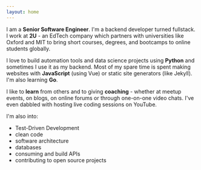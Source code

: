 ```yaml
---
layout: home
---
```


I am a **Senior Software Engineer**. I'm a backend developer turned fullstack. I
work at **2U** - an EdTech company which partners with universities like Oxford
and MIT to bring short courses, degrees, and bootcamps to online students
globally.

I love to build automation tools and data science projects using **Python** and
sometimes I use it as my backend. Most of my spare time is spent making websites with **JavaScript** (using Vue)
or static site generators (like Jekyll). I'm also learning **Go**.

I like to **learn** from others and to giving **coaching** - whether at meetup events, on blogs, on online
forums or through one-on-one video chats. I've even dabbled with hosting live coding sessions on
YouTube.

I'm also into:

- Test-Driven Development
- clean code
- software architecture
- databases
- consuming and build APIs
- contributing to open source projects
